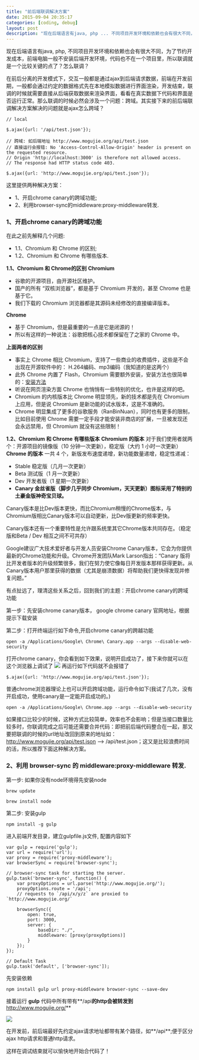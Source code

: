 ```yaml
---
title: "前后端联调解决方案"
date: 2015-09-04 20:35:17
categories: [coding, debug]
layout: post
description: "现在后端语言有java, php ... 不同项目开发环境和依赖也会有很大不同，为了节约开发成本，前端电脑一般没有后端开发的环境，代码也不在一个项目里，所以联调就是一个比较关键的点了？怎么联调？"
---
```


现在后端语言有java, php, 不同项目开发环境和依赖也会有很大不同，为了节约开发成本，前端电脑一般不安装后端开发环境，代码也不在一个项目里，所以联调就是一个比较关键的点了？怎么联调？

在前后分离的开发模式下，交互一般都是通过ajax到后端请求数据，前端在开发前期，一般都会通过约定的数据格式先在本地模拟数据进行界面渲染，开发结束，联调的时候就需要直接从后端获取数据来渲染界面，看看在真实数据下代码和界面是否运行正常。那么联调的时候必然会涉及一个问题：跨域。其实接下来的前后端联调解决方案解决的问题就是ajax怎么跨域？
 
    // local

    $.ajax({url: '/api/test.json'});

    // 跨域: 如后端地址 http://www.mogujie.org/api/test.json
    // 直接运行会报错: No 'Access-Control-Allow-Origin' header is present on the requested resource. 
    // Origin 'http://localhost:3000' is therefore not allowed access. 
    // The response had HTTP status code 403.

    $.ajax({url: 'http://www.mogujie.org/api/test.json'});
 
这里提供两种解决方案： 
 
* 1、开启chrome canary的跨域功能;
* 2、利用browser-sync的middleware:proxy-middleware转发.
 
### 1、开启chrome canary的跨域功能

在此之前先解释几个问题: 
 
* 1.1、Chromium 和 Chrome 的区别;
* 1.2、Chromium 和 Chrome 有哪些版本.
 
**1.1、Chromium 和 Chrome的区别**
**Chromium**
 
* 谷歌的开源项目，由开源社区维护。
* 国产的所有 “双核浏览器”，都是基于 Chromium 开发的，甚至 Chrome 也是基于它。
* 我们下载的 Chromium 浏览器都是其源码未经修改的直接编译版本。
 
**Chrome**
 
* 基于 Chromium，但是最重要的一点是它是闭源的！
* 所以有这样的一种说法：谷歌把核心技术都保留在了之家的 Chrome 中。
 
**上面两者的区别**
 
* 事实上 Chrome 相比 Chromium，支持了一些商业的收费插件，这些是不会出现在开源软件中的： H.264编码、mp3编码（我知道的是这两个）
* 此外 Chrome 内置了 Flash，Chromium 需要额外安装，安装方法也很简单的：<a href="http://www.zhihu.com/question/32223811/answer/60456561">安装方法</a>
* 听说在网页渲染方面 Chrome 也悄悄有一些特别的优化，也许是这样的吧。
* Chromium 的内核版本比 Chrome 明显领先，新的技术都是先在 Chromium 上应用，但是说 Chromium 是新功能的试水版本，这是不准确的。
* Chrome 明显集成了更多的谷歌服务（RanBinNuan），同时也有更多的限制，比如目前使用 Chrome 需要一定手段才能安装非商店的扩展，一旦被发现还会永远禁用，但 Chromium 就没有这些限制！
 
**1.2、Chromium 和 Chrome 有哪些版本**
**Chromium 的版本**
对于我们使用者就两个：开源项目的镜像版（10 分钟一次更新），稳定版（大约 1 小时一次更新）
**Chrome 的版本**
一共 4 个，新版发布速度递增，新功能数量递增，稳定性递减：
 
* Stable 稳定版（几月一次更新）
* Beta 测试版（1 月一次更新）
* Dev 开发者版（1 星期一次更新）
* **Canary 金丝雀版（脚步几乎同步 Chromium，天天更新）图标采用了特别的土豪金版神奇宝贝球。**
 

Canary版本是比Dev版本更快，而比Chromium稍慢的Chrome版本，与Chromium版相比Canary版本可以自动更新，比Dev版更新的频率更快。

Canary版本还有一个重要特性是允许跟系统里其它Chrome版本共同存在。（稳定版和Beta / Dev 相互之间不可共存）

Google建议广大技术爱好者与开发人员安装Chrome Canary版本，它会为你提供最新的Chrome功能和升级。Chrome开发团队Mark Larson指出：“Canary 版将比开发者版本的升级频繁很多，我们在努力使它像每日开发版本那样获得更新。从Canary版本用户那里获得的数据（尤其是崩溃数据）将帮助我们更快得发现并修复问题。”

有点扯远了，理清这些关系之后，回到我们的主题：开启chrome canary的跨域功能

第一步：先安装chrome canary版本， google chrome canary 官网地址，根据提示下载安装

第二步：打开终端运行如下命令,开启chrome canary的跨越功能

 
    open -a /Applications/Google\ Chrome\ Canary.app --args --disable-web-security
 
打开chrome canary，你会看到如下效果，说明开启成功了，接下来你就可以在这个浏览器上调试了
<img src="/images/canary.png" />
再运行如下代码就不会报错了
 
    $.ajax({url: 'http://www.mogujie.org/api/test.json'});
 
普通chrome浏览器理论上也可以开启跨域功能，运行命令如下(我试了几次，没有开启成功，使用canary是一定能开启成功的。)
 
    open -a /Applications/Google\ Chrome.app --args --disable-web-security
 
如果接口比较少的时候，这种方式比较简单，效率也不会影响；但是当接口数量比较多时，你联调完成之后可能还需要合并代码：即把前后端代码整合在一起，那又要把联调的时候的url地址改回到原来的地址如：http://www.mogujie.org/api/test.json ——> /api/test.json；这又是比较浪费时间的活，所以推荐下面这种解决方案。 

### 2、利用 browser-sync 的 middleware:proxy-middleware 转发.

第一步: 如果你没有node环境得先安装node
 
    brew update

    brew install node
 

第二步: 安装gulp

 
    npm install -g gulp
 

进入前端开发目录，建立gulpfile.js文件, 配置内容如下
 
    var gulp = require('gulp');
    var url = require('url');
    var proxy = require('proxy-middleware');
    var browserSync = require('browser-sync'); 

    // browser-sync task for starting the server.
    gulp.task('browser-sync', function() {
        var proxyOptions = url.parse('http://www.mogujie.org/');
        proxyOptions.route = '/api';
        // requests to `/api/x/y/z` are proxied to `http://www.mogujie.org/`

        browserSync({
            open: true,
            port: 3000,
            server: {
                baseDir: "./",
                middleware: [proxy(proxyOptions)]
            }
        });
    });

    // Default Task
    gulp.task('default', ['browser-sync']);
 

先安装依赖

 
    npm install gulp url proxy-middleware browser-sync --save-dev
 

接着运行 **gulp**
代码中所有带有**/api**的http会被转发到**http://www.mogujie.org/**

<img src="/images/browser-sync.png" />

在开发前，前后端最好先约定ajax请求地址都带有某个路径，如**/api**;便于区分ajax http请求和普通http请求。

这样在调试结束就可以愉快地开始合代码了！


